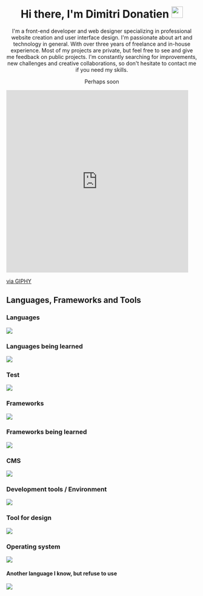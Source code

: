 <div align="center">
    <h1> Hi there, I'm Dimitri Donatien <img src="https://media.giphy.com/media/hvRJCLFzcasrR4ia7z/giphy.gif" width="30px"/>
    </h1>

<p>I'm a front-end developer and web designer specializing in professional website creation and user interface design. I'm passionate about art and technology in general. With over three years of freelance and in-house experience. Most of my projects are private, but feel free to see and give me feedback on public projects. I'm constantly searching for improvements, new challenges and creative collaborations, so don't hesitate to contact me if you need my skills.</p>

<p>Perhaps soon</p> 
</div>

<iframe src="https://giphy.com/embed/mP8GermRyOFWV8PQeq" width="480" height="480" frameBorder="0" class="giphy-embed" allowFullScreen></iframe><p><a href="https://giphy.com/gifs/bye-see-you-later-mP8GermRyOFWV8PQeq">via GIPHY</a></p>

## Languages, Frameworks and Tools

### Languages

<div  style="display: flex; flex-direction: column;">
  <a href="https://skillicons.dev">
    <img src="https://skillicons.dev/icons?i=bash,powershell,markdown,html,css,sass,tailwind,js,ts,python,fastapi,nodejs,mongodb,mysql,postgresql,sqlite&theme=light"/> 
  </a>
</div>

### Languages being learned

<div  style="display: flex; flex-direction: column;">
  <a href="https://skillicons.dev">
    <img src="https://skillicons.dev/icons?i=rust,go&theme=light"/>
  </a>
</div>

### Test

<div  style="display: flex; flex-direction: column;">
  <a href="https://skillicons.dev">
    <img src="https://skillicons.dev/icons?i=vitest,jest&theme=light"/>
  </a>
</div>

### Frameworks

<div  style="display: flex; flex-direction: column;">
  <a href="https://skillicons.dev">
    <img src="https://skillicons.dev/icons?i=solidjs,vue,react&theme=light"/>
  </a>
</div>

### Frameworks being learned

<div  style="display: flex; flex-direction: column;">
  <a href="https://skillicons.dev">
    <img src="https://skillicons.dev/icons?i=nuxt&theme=light"/>
  </a>
</div>

### CMS

<div  style="display: flex; flex-direction: column;">
  <a href="https://skillicons.dev">
    <img src="https://skillicons.dev/icons?i=wordpress&theme=light"/>
  </a>
</div>

### Development tools / Environment

<div  style="display: flex; flex-direction: column;">
  <a href="https://skillicons.dev">
    <img src="https://skillicons.dev/icons?i=gmail,git,github,gitlab,vscode,vite,bun,docker, discord,&theme=light"/>
  </a>
</div>

### Tool for design

<div  style="display: flex; flex-direction: column;">
  <a href="https://skillicons.dev">
    <img src="https://skillicons.dev/icons?i=figma,xd,photoshop,illustrator&theme=light"/>
  </a>
</div>

### Operating system

<div  style="display: flex; flex-direction: column;">
  <a href="https://skillicons.dev">
    <img src="https://skillicons.dev/icons?i=linux&theme=light"/>
  </a>
</div>

#### Another language I know, but refuse to use

<div  style="display: flex; flex-direction: column;">
  <a href="https://skillicons.dev">
    <img src="https://skillicons.dev/icons?i=ruby,cs,net,java,spring,php,symfony,laravel,flask,django&theme=light"/>
  </a>
</div>
